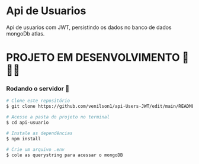 # Api de Usuarios

Api de usuarios com JWT, persistindo os dados no banco de dados mongoDb atlas.


# PROJETO EM DESENVOLVIMENTO 🚧🚧🚧

### Rodando o servidor 🚀

```bash
# Clone este repositório
$ git clone https://github.com/venilson1/api-Users-JWT/edit/main/README.md

# Acesse a pasta do projeto no terminal
$ cd api-usuario

# Instale as dependências
$ npm install

# Crie um arquivo .env
$ cole as querystring para acessar o mongoDB
```

